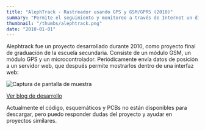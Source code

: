 ```yaml
---
title: "AlephTrack - Rastreador usando GPS y GSM/GPRS (2010)"
summary: "Permite el seguimiento y monitoreo a través de Internet un dispositivo, que puede ser instalado facilmente en un auto."
thumbnail: "/thumbs/alephtrack.png"
date: "2010-01-01"
---
```


Alephtrack fue un proyecto desarrollado durante 2010, como proyecto final de graduación de la escuela secundaria. Consiste de un módulo GSM, un módulo GPS y un microcontrolador. Periódicamente envía datos de posición a un servidor web, que después permite mostrarlos dentro de una interfaz web:

![Captura de pantalla de muestra](https://1.bp.blogspot.com/_i7DtQvb7RtE/S8PRkswJLJI/AAAAAAAAEe0/DhF7DMNo9FM/s1600/screenshot.png)

[Ver blog de desarrollo](https://alephtrack.blogspot.com)

Actualmente el código, esquemáticos y PCBs no están disponibles para descargar, pero puedo responder dudas del proyecto y ayudar en proyectos similares.